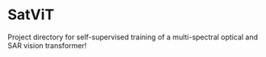 # SatViT
Project directory for self-supervised training of a multi-spectral optical and SAR vision transformer!
